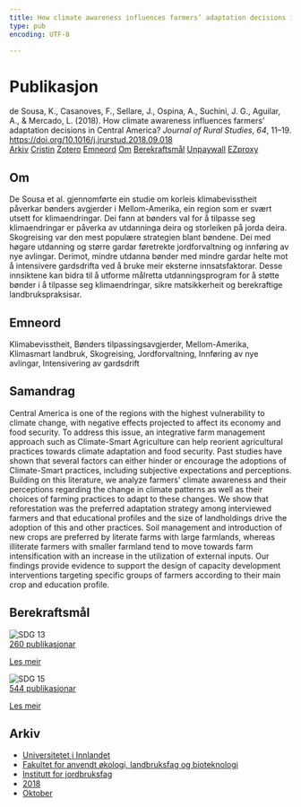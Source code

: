 ```yaml
---
title: How climate awareness influences farmers’ adaptation decisions in Central America?
type: pub
encoding: UTF-8

---
```

<h1>Publikasjon</h1>
<article id="csl-bib-container-MM49STD9" class="csl-bib-container">
  <div class="csl-bib-body"> <div class="csl-entry">de Sousa, K., Casanoves, F., Sellare, J., Ospina, A., Suchini, J. G., Aguilar, A., &#38; Mercado, L. (2018). How climate awareness influences farmers’ adaptation decisions in Central America? <i>Journal of Rural Studies</i>, <i>64</i>, 11–19. <a href="https://doi.org/10.1016/j.jrurstud.2018.09.018">https://doi.org/10.1016/j.jrurstud.2018.09.018</a></div> </div>
  <div class="csl-bib-buttons">
    <a href="#taxonomy-article-MM49STD9" alt="archive" class="csl-bib-button">Arkiv</a>
    <a href="https://app.cristin.no/results/show.jsf?id=1617740" alt="Cristin" class="csl-bib-button">Cristin</a>
    <a href="http://zotero.org/groups/5881554/items/MM49STD9" alt="Zotero" class="csl-bib-button">Zotero</a>
    <a href="#keywords-article-MM49STD9" alt="keywords" class="csl-bib-button">Emneord</a>
    <a href="#about-article-MM49STD9" alt="about_pub" class="csl-bib-button">Om</a>
    <a href="#sdg-article-MM49STD9" alt="sdg" class="csl-bib-button">Berekraftsmål</a>
    <a href="https://brage.inn.no/inn-xmlui/bitstream/11250/2590423/1/RURAL_2018_321_Revision_V01.pdf" alt="Unpaywall" class="csl-bib-button">Unpaywall</a>
    <a href="https://brage.inn.no/inn-xmlui/bitstream/11250/2590423/1/RURAL_2018_321_Revision_V01.pdf" alt="EZproxy" class="csl-bib-button">EZproxy</a>
  </div>
  <div id="csl-bib-meta-container-MM49STD9"></div>
</article>
<div id="csl-bib-meta-MM49STD9" class="csl-bib-meta">
  <article id="about-article-MM49STD9" class="about_pub-article">
    <h1>Om</h1>
    De Sousa et al. gjennomførte ein studie om korleis klimabevisstheit påverkar bønders avgjerder i Mellom-Amerika, ein region som er svært utsett for klimaendringar. Dei fann at bønders val for å tilpasse seg klimaendringar er påverka av utdanninga deira og storleiken på jorda deira. Skogreising var den mest populære strategien blant bøndene. Dei med høgare utdanning og større gardar føretrekte jordforvaltning og innføring av nye avlingar. Derimot, mindre utdanna bønder med mindre gardar helte mot å intensivere gardsdrifta ved å bruke meir eksterne innsatsfaktorar. Desse innsiktene kan bidra til å utforme målretta utdanningsprogram for å støtte bønder i å tilpasse seg klimaendringar, sikre matsikkerheit og berekraftige landbrukspraksisar.
  </article>
  <article id="keywords-article-MM49STD9" class="keywords-article">
    <h1>Emneord</h1>
    Klimabevisstheit, Bønders tilpassingsavgjerder, Mellom-Amerika, Klimasmart landbruk, Skogreising, Jordforvaltning, Innføring av nye avlingar, Intensivering av gardsdrift
  </article>
  <article id="abstract-article-MM49STD9" class="abstract-article">
    <h1>Samandrag</h1>
    Central America is one of the regions with the highest vulnerability to climate change, with negative effects projected to affect its economy and food security. To address this issue, an integrative farm management approach such as Climate-Smart Agriculture can help reorient agricultural practices towards climate adaptation and food security. Past studies have shown that several factors can either hinder or encourage the adoptions of Climate-Smart practices, including subjective expectations and perceptions. Building on this literature, we analyze farmers' climate awareness and their perceptions regarding the change in climate patterns as well as their choices of farming practices to adapt to these changes. We show that reforestation was the preferred adaptation strategy among interviewed farmers and that educational profiles and the size of landholdings drive the adoption of this and other practices. Soil management and introduction of new crops are preferred by literate farms with large farmlands, whereas illiterate farmers with smaller farmland tend to move towards farm intensification with an increase in the utilization of external inputs. Our findings provide evidence to support the design of capacity development interventions targeting specific groups of farmers according to their main crop and education profile.
  </article>
  <article id="sdg-article-MM49STD9" class="sdg-article">
    <h1>Berekraftsmål</h1>
    <div class="sdg-container"><div id="sdg13" class="sdg">
        <img src="{{< params subfolder >}}images/sdg/sdg13_nn.png" class="image" alt="SDG 13">
        <div class="sdg-overlay">
          <a href="{{< params subfolder >}}nn/archive/?sdg=13#archive" class="sdg-publication-count"><span>260</span> publikasjonar</a>
          <p><a href="https://fn.no/om-fn/fns-baerekraftsmaal/stoppe-klimaendringene?lang=nno-NO" class="sdg-read-more">Les meir</a></p>
        </div>
      </div> <div id="sdg15" class="sdg">
        <img src="{{< params subfolder >}}images/sdg/sdg15_nn.png" class="image" alt="SDG 15">
        <div class="sdg-overlay">
          <a href="{{< params subfolder >}}nn/archive/?sdg=15#archive" class="sdg-publication-count"><span>544</span> publikasjonar</a>
          <p><a href="https://fn.no/om-fn/fns-baerekraftsmaal/livet-paa-land?lang=nno-NO" class="sdg-read-more">Les meir</a></p>
        </div>
      </div></div>
  </article>
  <article id="taxonomy-article-MM49STD9" class="taxonomy-article">
    <h1>Arkiv</h1>
    <ul>
      <li><a href="{{< params subfolder >}}nn/archive/?key=3DCRN523">Universitetet i Innlandet</a></li>
      <li><a href="{{< params subfolder >}}nn/archive/?key=T77LXH6D">Fakultet for anvendt økologi, landbruksfag og bioteknologi</a></li>
      <li><a href="{{< params subfolder >}}nn/archive/?key=SSN4QLEC">Institutt for jordbruksfag</a></li>
      <li><a href="{{< params subfolder >}}nn/archive/?key=6CFKCF7S">2018</a></li>
      <li><a href="{{< params subfolder >}}nn/archive/?key=XDJXQFWB">Oktober</a></li>
    </ul>
  </article>
</div>
